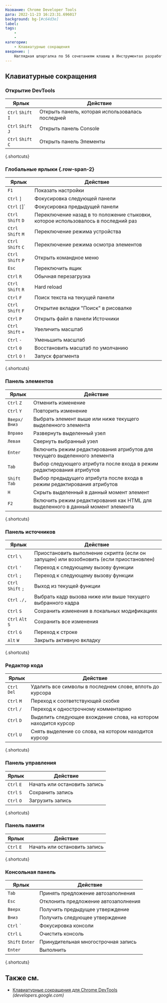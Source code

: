 ```yaml
---
Название: Chrome Developer Tools
дата: 2022-11-23 16:23:31.696017
background: bg-[#c64d3e]
label:
tags:
    -
    -
категории:
    - Клавиатурные сокращения
введение: |
    Наглядная шпаргалка по 56 сочетаниям клавиш в Инструментах разработчика Chrome
---
```




Клавиатурные сокращения
------------------



### Открытие DevTools

Ярлык | Действие
---|---
`Ctrl` `Shift` `I` | Открыть панель, которая использовалась последней
`Ctrl` `Shift` `J` | Открыть панель Console
`Ctrl` `Shift` `C` | Открыть панель Элементы
{.shortcuts}


### Глобальные ярлыки {.row-span-2}

Ярлык | Действие
---|---
`F1` | Показать настройки
`Ctrl` `]` | Фокусировка следующей панели
`Ctrl` `[`]` | Фокусировка предыдущей панели
`Ctrl` `Shift` `D` | Переключение назад в то положение стыковки, которое использовалось в последний раз
`Ctrl` `Shift` `M` | Переключение режима устройства
`Ctrl` `Shift` `C` | Переключение режима осмотра элементов
`Ctrl` `Shift` `P` | Открыть командное меню
`Esc` | Переключить ящик
`Ctrl` `R` | Обычная перезагрузка
`Ctrl` `Shift` `R` | Hard reload
`Ctrl` `F` | Поиск текста на текущей панели
`Ctrl` `Shift` `F` | Открытие вкладки "Поиск" в рисовалке
`Ctrl` `P` | Открыть файл в панели Источники
`Ctrl` `Shift` `+` | Увеличить масштаб
`Ctrl` `-` | Уменьшить масштаб
`Ctrl` `0` | Восстановить масштаб по умолчанию
`Ctrl` `O` `!` | Запуск фрагмента
{.shortcuts}


### Панель элементов

Ярлык | Действие
---|---
`Ctrl` `Z` | Отменить изменение
`Ctrl` `Y` | Повторить изменение
`Вверх/Вниз` | Выбрать элемент выше или ниже текущего выделенного элемента
`Вправо` | Развернуть выделенный узел
`Левая` | Свернуть выбранный узел
`Enter` | Включить режим редактирования атрибутов для текущего выделенного элемента
`Tab` | Выбор следующего атрибута после входа в режим редактирования атрибутов
`Shift` `Tab` | Выбор предыдущего атрибута после входа в режим редактирования атрибутов
`H` | Скрыть выделенный в данный момент элемент
`F2` | Включить режим редактирования как HTML для выделенного в данный момент элемента
{.shortcuts}


### Панель источников

Ярлык | Действие
---|---
`Ctrl` `\` | Приостановить выполнение скрипта (если он запущен) или возобновить (если приостановлен)
`Ctrl` `'` | Переход к следующему вызову функции
`Ctrl` `;` | Переход к следующему вызову функции
`Ctrl` `Shift` `;` | Выход из текущей функции
`Ctrl` `./,` | Выбрать кадр вызова ниже или выше текущего выбранного кадра
`Ctrl` `S` | Сохранить изменения в локальных модификациях
`Ctrl` `Alt` `S` | Сохранить все изменения
`Ctrl` `G` | Переход к строке
`Alt` `W` | Закрыть активную вкладку
{.shortcuts}


### Редактор кода

Ярлык | Действие
---|---
`Ctrl` `Del` | Удалить все символы в последнем слове, вплоть до курсора
`Ctrl` `M` | Переход к соответствующей скобке
`Ctrl` `/` | Переход к однострочному комментарию
`Ctrl` `D` | Выделить следующее вхождение слова, на котором находится курсор
`Ctrl` `U` | Снять выделение со слова, на котором находится курсор
{.shortcuts}


### Панель управления

Ярлык | Действие
---|---
`Ctrl` `E` | Начать или остановить запись
`Ctrl` `S` | Сохранить запись
`Ctrl` `O` | Загрузить запись
{.shortcuts}


### Панель памяти

Ярлык | Действие
---|---
`Ctrl` `E` | Начать или остановить запись
{.shortcuts}


### Консольная панель

Ярлык | Действие
---|---
`Tab` | Принять предложение автозаполнения
`Esc` | Отклонить предложение автозаполнения
`Вверх` | Получить предыдущее утверждение
`Вниз` | Получить следующее утверждение
`Ctrl` <code>\`</code> | Фокусировка консоли
`Ctrl` `L` | Очистить консоль
`Shift` `Enter` | Принудительная многострочная запись
`Enter` | Выполнить
{.shortcuts}




Также см.
--------
- [Клавиатурные сокращения для Chrome DevTools](https://developers.google.com/web/tools/chrome-devtools/shortcuts) _(developers.google.com)_
